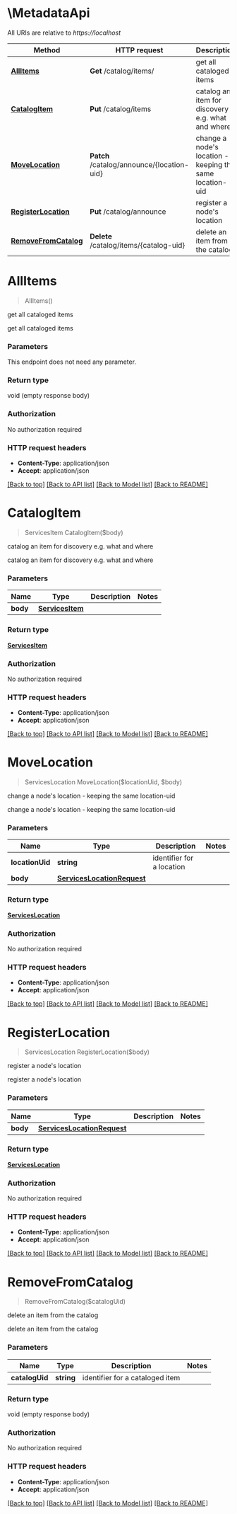 # \MetadataApi

All URIs are relative to *https://localhost*

Method | HTTP request | Description
------------- | ------------- | -------------
[**AllItems**](MetadataApi.md#AllItems) | **Get** /catalog/items/ | get all cataloged items
[**CatalogItem**](MetadataApi.md#CatalogItem) | **Put** /catalog/items | catalog an item for discovery e.g. what and where
[**MoveLocation**](MetadataApi.md#MoveLocation) | **Patch** /catalog/announce/{location-uid} | change a node&#39;s location - keeping the same location-uid
[**RegisterLocation**](MetadataApi.md#RegisterLocation) | **Put** /catalog/announce | register a node&#39;s location
[**RemoveFromCatalog**](MetadataApi.md#RemoveFromCatalog) | **Delete** /catalog/items/{catalog-uid} | delete an item from the catalog


# **AllItems**
> AllItems()

get all cataloged items

get all cataloged items


### Parameters
This endpoint does not need any parameter.

### Return type

void (empty response body)

### Authorization

No authorization required

### HTTP request headers

 - **Content-Type**: application/json
 - **Accept**: application/json

[[Back to top]](#) [[Back to API list]](../README.md#documentation-for-api-endpoints) [[Back to Model list]](../README.md#documentation-for-models) [[Back to README]](../README.md)

# **CatalogItem**
> ServicesItem CatalogItem($body)

catalog an item for discovery e.g. what and where

catalog an item for discovery e.g. what and where


### Parameters

Name | Type | Description  | Notes
------------- | ------------- | ------------- | -------------
 **body** | [**ServicesItem**](ServicesItem.md)|  | 

### Return type

[**ServicesItem**](services.Item.md)

### Authorization

No authorization required

### HTTP request headers

 - **Content-Type**: application/json
 - **Accept**: application/json

[[Back to top]](#) [[Back to API list]](../README.md#documentation-for-api-endpoints) [[Back to Model list]](../README.md#documentation-for-models) [[Back to README]](../README.md)

# **MoveLocation**
> ServicesLocation MoveLocation($locationUid, $body)

change a node's location - keeping the same location-uid

change a node's location - keeping the same location-uid


### Parameters

Name | Type | Description  | Notes
------------- | ------------- | ------------- | -------------
 **locationUid** | **string**| identifier for a location | 
 **body** | [**ServicesLocationRequest**](ServicesLocationRequest.md)|  | 

### Return type

[**ServicesLocation**](services.Location.md)

### Authorization

No authorization required

### HTTP request headers

 - **Content-Type**: application/json
 - **Accept**: application/json

[[Back to top]](#) [[Back to API list]](../README.md#documentation-for-api-endpoints) [[Back to Model list]](../README.md#documentation-for-models) [[Back to README]](../README.md)

# **RegisterLocation**
> ServicesLocation RegisterLocation($body)

register a node's location

register a node's location


### Parameters

Name | Type | Description  | Notes
------------- | ------------- | ------------- | -------------
 **body** | [**ServicesLocationRequest**](ServicesLocationRequest.md)|  | 

### Return type

[**ServicesLocation**](services.Location.md)

### Authorization

No authorization required

### HTTP request headers

 - **Content-Type**: application/json
 - **Accept**: application/json

[[Back to top]](#) [[Back to API list]](../README.md#documentation-for-api-endpoints) [[Back to Model list]](../README.md#documentation-for-models) [[Back to README]](../README.md)

# **RemoveFromCatalog**
> RemoveFromCatalog($catalogUid)

delete an item from the catalog

delete an item from the catalog


### Parameters

Name | Type | Description  | Notes
------------- | ------------- | ------------- | -------------
 **catalogUid** | **string**| identifier for a cataloged item | 

### Return type

void (empty response body)

### Authorization

No authorization required

### HTTP request headers

 - **Content-Type**: application/json
 - **Accept**: application/json

[[Back to top]](#) [[Back to API list]](../README.md#documentation-for-api-endpoints) [[Back to Model list]](../README.md#documentation-for-models) [[Back to README]](../README.md)

